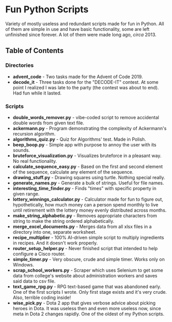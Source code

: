 # Fun Python Scripts
Variety of mostly useless and redundant scripts made for fun in Python. All of them are simple in use and have basic functionality, some are left unfinished since forever.
A lot of them were made long ago, *circa* 2013.

## Table of Contents
### Directories
+ **advent_code** - Two tasks made for the Advent of Code 2019.  
+ **decode_it** - Three tasks done for the "DECODE-IT" contest.
At some point I realized I was late to the party (the contest was about to end). Had fun while it lasted.
### Scripts
+ **double_words_remover.py** - vibe-coded script to remove accidental double words from given text file.
+ **ackermann.py** - Program demonstrating the complexity of Ackermann's recursion algorithm.
+ **algorithms_quiz.py** - Quiz for Algorithms' test. Made in Polish.
+ **beep_boop.py** - Simple app with purpose to annoy the user with its sounds.
+ **bruteforce_visualization.py** - Visualizes bruteforce in a pleasant way. No real functionality.
+ **calculate_sequence_easy.py** - Based on the first and second element of the sequence, calculate any element of the sequence.
+ **drawing_stuff.py** - Drawing squares using turtle. Nothing special really.
+ **generate_names.py** - Generate a bulk of strings. Useful for file names.
+ **interesting_time_finder.py** - Finds "times" with specific property in given range.
+ **lottery_winnings_calculator.py** - Calculator made for fun to figure out, hypothetically, how much money can a person spend monthly to live until retirement with the lottery money evenly distributed across months.
+ **make_string_alphabetic.py** - Removes appropriate characters from string to make the string ordered alphabetically.
+ **merge_excel_documents.py** - Merges data from all xlsx files in a directory into one, separate worksheet.
+ **recipe_multiplier** - 100% AI-driven simple script to multiply ingredients in recipes. And it doesn't work properly.
+ **router_setup_helper.py** - Never finished script that intended to help configure a Cisco router.
+ **simple_timer.py** - Very obscure, crude and simple timer. Works only on Windows.
+ **scrap_school_workers.py** - Scraper which uses Selenium to get some data from college's website about administration workers and saves said data to csv file.
+ **text_game_rpg.py** - RPG text-based game that was abandoned early. One of the first scripts I wrote. Only first stage exists and it's very crude. Also, terrible coding inside!
+ **wise_pick.py** - Dota 2 app that gives verbose advice about picking heroes in Dota. It was useless then and even more useless now, since meta in Dota 2 changes rapidly. One of the oldest of my Python scripts.
